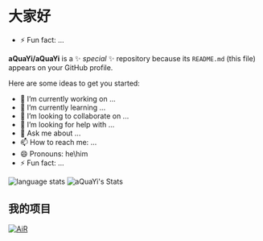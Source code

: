 # 大家好

- ⚡ Fun fact: ...

**aQuaYi/aQuaYi** is a ✨ _special_ ✨ repository because its `README.md` (this file) appears on your GitHub profile.

Here are some ideas to get you started:

- 🔭 I’m currently working on ...
- 🌱 I’m currently learning ...
- 👯 I’m looking to collaborate on ...
- 🤔 I’m looking for help with ...
- 💬 Ask me about ...
- 📫 How to reach me: ...
- 😄 Pronouns: he\him
- ⚡ Fun fact: ...

![language stats](https://github-readme-stats.vercel.app/api/top-langs/?username=aQuaYi&hide_langs_below=1&line_height=27&show_icons=true&hide_border=true&locale=cn&hide=javascript,html&theme=gruvbox&layout=compact&line_height=25) ![aQuaYi's Stats](https://github-readme-stats.vercel.app/api?username=aQuaYi&show_icons=true&count_private=true&include_all_commits=true&line_height=21&show_icons=true&theme=gruvbox&hide_border=true&locale=cn&hide_title=true)

## 我的项目

[![AiR](https://github-readme-stats.vercel.app/api/pin/?username=aQuaYi&repo=AiR&theme=gruvbox)](https://github.com/aQuaYi/AiR)
